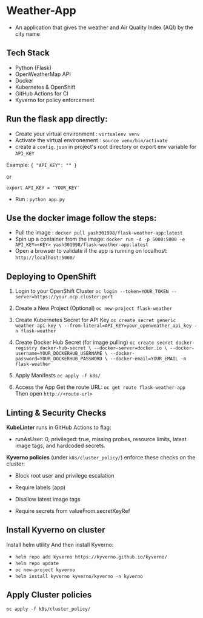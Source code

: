 # Weather-App

- An application that gives the weather and Air Quality Index (AQI) by the city name


## Tech Stack

- Python (Flask)
- OpenWeatherMap API
- Docker
- Kubernetes & OpenShift
- GitHub Actions for CI
- Kyverno for policy enforcement

## Run the flask app directly:
- Create your virtual environment : `virtualenv venv`
- Activate the virtual environement : `source venv/bin/activate`
- create a `config.json` in project's root directory or export env variable for `API_KEY`

Example:
`{
    "API_KEY": ""
}`

or

`export API_KEY = 'YOUR_KEY'`

- Run : `python app.py`

## Use the docker image follow the steps:

- Pull the image : `docker pull yash301998/flask-weather-app:latest`
- Spin up a container from the image: `docker run -d -p 5000:5000 -e API_KEY=<KEY> yash301998/flask-weather-app:latest`
- Open a browser to validate if the app is running on localhost: `http://localhost:5000/`


## Deploying to OpenShift

1. Login to your OpenShift Cluster
`oc login --token=YOUR_TOKEN --server=https://your.ocp.cluster:port`

2. Create a New Project (Optional)
`oc new-project flask-weather`

3. Create Kubernetes Secret for API Key
`oc create secret generic weather-api-key \
  --from-literal=API_KEY=your_openweather_api_key -n flask-weather`

4. Create Docker Hub Secret (for image pulling)
`oc create secret docker-registry docker-hub-secret \
  --docker-server=docker.io \
  --docker-username=YOUR_DOCKERHUB_USERNAME \
  --docker-password=YOUR_DOCKERHUB_PASSWORD \
  --docker-email=YOUR_EMAIL -n flask-weather`

5. Apply Manifests
`oc apply -f k8s/`

6. Access the App
Get the route URL:
`oc get route flask-weather-app`
Then open `http://<route-url>`


## Linting & Security Checks
**KubeLinter** runs in GitHub Actions to flag:

- runAsUser: 0, privileged: true, missing probes, resource limits, latest image tags, and hardcoded secrets.

**Kyverno policies** (under `k8s/cluster_policy/`) enforce these checks on the cluster:

- Block root user and privilege escalation

- Require labels (app)

- Disallow latest image tags

- Require secrets from valueFrom.secretKeyRef

## Install Kyverno on cluster

Install helm utility
And then install Kyverno:
- `helm repo add kyverno https://kyverno.github.io/kyverno/`
- `helm repo update`
- `oc new-project kyverno`
- `helm install kyverno kyverno/kyverno -n kyverno`

## Apply Cluster policies
`oc apply -f k8s/cluster_policy/`
